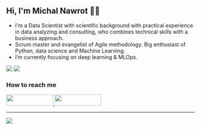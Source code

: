 <!-- README.md based on https://github.com/kennethleungty/kennethleungty/blob/main/README.md -->

## Hi, I'm Michal Nawrot 👋🙂

- I'm a Data Scientist with scientific background with practical experience in data analyzing and consulting, who combines technical skills with a business approach. 
- Scrum master and evangelist of Agile methodology. Big enthusiast of Python, data science and Machine Learning. 
- I’m currently focusing on deep learning & MLOps.

![](https://komarev.com/ghpvc/?username=michalnawrot&color=blueviolet) ![](https://img.shields.io/static/v1?label=Project+count&message=1&color=5723FA)

<h3> How to reach me </h3>
<div>
    <a href="https://www.linkedin.com/in/michal-nawrot/" target="_blank">
        <img src="https://img.shields.io/badge/LinkedIn-0077B5?style=for-the-badge&logo=linkedin&logoColor=white" height="30" width="125px">
    </a>
    <a href="mailto:michal.nawrot@fuw.edu.pl" target="_blank">
        <img src="https://img.shields.io/badge/Write%20email-EA4335?style=for-the-badge&logo=gmail&logoColor=white" height="30" width="125px">
    </a>
</div>
<hr>

<!-- 
## Portfolio Table of Contents

1. [MLOps](#mlops)
1. [Regression](#regression)
1. [Classification](#classification)
1. [Clustering](#clustering)
1. [Dimension reduction](#dimension-reduction)
1. [Computer vision](#computer-vision)
1. [Natural Language Processing](#natural-language-processing)
1. [Time Series](#time-series)
1. [Recommendation systems](#recommendation-systems)
1. [Statistics](#statistics)
1. [Database Management](#database)
1. [Visualization](#visualization)

    
___
<a name="mlops"></a>
## MLOps - Machine Learning Operations 🛠
| Title | Article | Repo |
| --- | --- | --- |
| First article | [:link:](https://towardsdatascience.com/) | [:link:](https://github.com/MichalNawrot/) |  

___
<a name="regression"></a>
## Regression 📈
| Title | Article | Repo |
| --- | --- | --- |
| First article | [:link:](https://towardsdatascience.com/) | [:link:](https://github.com/MichalNawrot/) |

___
<a name="classification"></a>
## Classification 🌭
| Title | Article | Repo |
| --- | --- | --- |
| First article | [:link:](https://towardsdatascience.com/) | [:link:](https://github.com/MichalNawrot/) |

___
<a name="clustering"></a>
## Clustering 🧩
| Title | Article | Repo |
| --- | --- | --- |
| First article | [:link:](https://towardsdatascience.com/) | [:link:](https://github.com/MichalNawrot/) |

___
<a name="dimension-reduction"></a>
## Dimension reduction 🔨
| Title | Article | Repo |
| --- | --- | --- |
| First article | [:link:](https://towardsdatascience.com/) | [:link:](https://github.com/MichalNawrot/) |

___
<a name="computer-vision"></a>
## Computer Vision 🐈
| Title | Article | Repo |
| --- | --- | --- |
| First article | [:link:](https://towardsdatascience.com/) | [:link:](https://github.com/MichalNawrot/) |
   
___
<a name="natural-language-processing"></a>
## Natural Language Processing 
| Title | Article | Repo |
| --- | --- | --- |
| First article | [:link:](https://towardsdatascience.com/) | [:link:](https://github.com/MichalNawrot/) |  

___
<a name="time-series"></a>
## Time Series ⌚
| Title | Article | Repo |
| --- | --- | --- |
| First article | [:link:](https://towardsdatascience.com/) | [:link:](https://github.com/MichalNawrot/) |  

___
<a name="recommendation-systems"></a>
## Recommendation systems 🤖
| Title | Article | Repo |
| --- | --- | --- |
| First article | [:link:](https://towardsdatascience.com/) | [:link:](https://github.com/MichalNawrot/) |  

___
<a name="statistics"></a>
## Statistics 👨‍🔬
| Title | Article | Repo |
| --- | --- | --- |
| First article | [:link:](https://towardsdatascience.com/) | [:link:](https://github.com/MichalNawrot/) |  

___
<a name="database"></a>
## Database Management 🚣‍♀️
| Title | Article | Repo |
| --- | --- | --- |
| First article | [:link:](https://towardsdatascience.com/) | [:link:](https://github.com/MichalNawrot/) |  


___
<a name="visualization"></a>
## Visualization 📊
| Title | Article | Repo |
| --- | --- | --- |
| First article | [:link:](https://towardsdatascience.com/) | [:link:](https://github.com/MichalNawrot/) |  

___

-->
<!--
<a name=" "></a>
| Title | Article | Repo |
| --- | --- | --- |
| First article | [:link:](article_link) | [:link:](github_link) |
-->
![](https://hit.yhype.me/github/profile?user_id=32450212)
